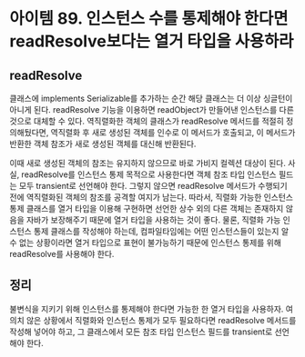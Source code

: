 # 아이템 89. 인스턴스 수를 통제해야 한다면 readResolve보다는 열거 타입을 사용하라

## readResolve

클래스에 implements Serializable를 추가하는 순간 해당 클래스는 더 이상 싱글턴이 아니게 된다.
readResolve 기능을 이용하면 readObject가 만들어낸 인스턴스를 다른 것으로 대체할 수 있다.
역직렬화한 객체의 클래스가 readResolve 메서드를 적절히 정의해뒀다면, 역직렬화 후 새로 생성된 객체를 인수로 이 메서드가 호출되고, 이 메서드가 반환한 객체 참조가 새로 생성된 객체를 대신해 반환된다.

이때 새로 생성된 객체의 참조는 유지하지 않으므로 바로 가비지 컬렉션 대상이 된다.
사실, readResolve를 인스턴스 통제 목적으로 사용한다면 객체 참조 타입 인스턴스 필드는 모두 transient로 선언해야 한다.
그렇지 않으면 readResolve 메서드가 수행되기 전에 역직렬화된 객체의 참조를 공격할 여지가 남는다.
따라서, 직렬화 가능한 인스턴스 통제 클래스를 열거 타입을 이용해 구현하면 선언한 상수 외의 다른 객체는 존재하지 않음을 자바가 보장해주기 때문에 열거 타입을 사용하는 것이 좋다.
물론, 직렬화 가능 인스턴스 통제 클래스를 작성해야 하는데, 컴파일타임에는 어떤 인스턴스들이 있는지 알 수 없는 상황이라면 열거 타입으로 표현이 불가능하기 때문에 인스턴스 통제를 위해 readResolve를 사용해야 한다.

## 정리

불변식을 지키기 위해 인스턴스를 통제해야 한다면 가능한 한 열거 타입을 사용하자.
여의치 않은 상황에서 직렬화와 인스턴스 통제가 모두 필요하다면 readResolve 메서드를 작성해 넣어야 하고, 그 클래스에서 모든 참조 타입 인스턴스 필드를 transient로 선언해야 한다.
